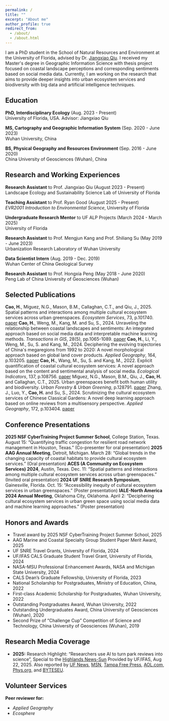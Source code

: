 ```yaml
---
permalink: /
title: ""
excerpt: "About me"
author_profile: true
redirect_from: 
  - /about/
  - /about.html
---
```


I am a PhD student in the School of Natural Resources and Environment at the University of Florida, advised by Dr. [Jiangxiao Qiu](https://jiangxiaoqiu.weebly.com/). I received my Master's degree in Geographic Information Science with thesis project focused on coastal landscape perceptions and corresponding sentiments based on social media data. Currently, I am working on the research that aims to provide deeper insights into urban ecosystem services and biodiversity with big data and artificial intelligence techniques. 

## Education
**PhD, Interdisciplinary Ecology** (Aug. 2023 - Present)  
University of Florida, USA. Advisor: Jiangxiao Qiu

**MS, Cartography and Geographic Information System** (Sep. 2020 - June 2023)  
Wuhan University, China

**BS, Physical Geography and Resources Environment** (Sep. 2016 - June 2020)  
China University of Geosciences (Wuhan), China

## Research and Working Experiences
**Research Assistant** to Prof. Jiangxiao Qiu (August 2023 - Present)  
Landscape Ecology and Sustainability Science Lab of University of Florida

**Teaching Assistant** to Prof. Ryan Good (August 2025 - Present)  
*EVR2001 Introduction to Environmental Science*, University of Florida

**Undergraduate Research Mentor** to UF ALP Projects (March 2024 - March 2025)  
University of Florida

**Research Assistant** to Prof. Mengjun Kang and Prof. Shiliang Su (May 2019 - June 2023)  
Urbanization Research Laboratory of Wuhan University

**Data Scientist Intern** (Aug. 2019 - Dec. 2019)  
Wuhan Center of China Geological Survey

**Research Assistant** to Prof. Hongxia Peng (May 2018 - June 2020)  
Peng Lab of China University of Geosciences (Wuhan)

## Selected Publications
**Cao, H.**, Miguez, N.G., Mason, B.M., Callaghan, C.T., and Qiu, J., 2025. Spatial patterns and interactions among multiple cultural ecosystem services across urban greenspaces. *Ecosystem Services*, 73, p.101740. [paper](https://doi.org/10.1016/j.ecoser.2025.101740)
**Cao, H.**, Weng, M., Kang, M. and Su, S., 2024. Unraveling the relationship between coastal landscapes and sentiments: An integrated approach based on social media data and interpretable machine learning methods. *Transactions in GIS*, 28(5), pp.1065-1089. [paper](https://doi.org/10.1111/tgis.13175)
**Cao, H.**, Li, Y., Weng, M., Su, S. and Kang, M., 2024. Deciphering the evolving trajectories of China's megaregions from 1992 to 2020: A novel morphological approach based on global land cover products. *Applied Geography*, 164, p.103205. [paper](https://doi.org/10.1016/j.apgeog.2024.103205)
**Cao, H.**, Wang, M., Su, S. and Kang, M., 2022. Explicit quantification of coastal cultural ecosystem services: A novel approach based on the content and sentimental analysis of social media. *Ecological Indicators*, 137, p.108756. [paper](https://doi.org/10.1016/j.ecolind.2022.108756)
Miguez, N.G., Mason, B.M., Qiu, J., **Cao, H.** and Callaghan, C.T., 2025. Urban greenspaces benefit both human utility and biodiversity. *Urban Forestry & Urban Greening*, p.128791. [paper](https://doi.org/10.1016/j.ufug.2025.128791)
Zhang, J., Luo, Y., **Cao, H.** and Su, S., 2024. Scrutinizing the cultural ecosystem services of Chinese Classical Gardens: A novel deep learning approach based on online reviews from a multisensory perspective. *Applied Geography*, 172, p.103404. [paper](https://doi.org/10.1016/j.apgeog.2024.103404)

## Conference Presentations
**2025 NSF CyberTraining Project Summer School**, College Station, Texas. August 15: “Quantifying traffic congestion for resilient road network management in Houston, Texas.” (Co-presenter for oral presentation)
**2025 AAG Annual Meeting**, Detroit, Michigan. March 28: “Global trends in the changing capacity of coastal habitats to provide cultural ecosystem services.” (Oral presentation)
**ACES (A Community on Ecosystem Services) 2024**, Austin, Texas. Dec. 11: “Spatial patterns and interactions among multiple cultural ecosystem services across urban greenspaces.” (Invited oral presentation)
**2024 UF SNRE Research Symposium**, Gainesville, Florida. Oct. 15: “Accessibility inequity of cultural ecosystem services in urban greenspaces.” (Poster presentation)
**IALE-North America 2024 Annual Meeting**, Oklahoma City, Oklahoma. April 2: “Deciphering cultural ecosystem services in urban green space using social media data and machine learning approaches.” (Poster presentation)

## Honors and Awards
* Travel award by 2025 NSF CyberTraining Project Summer School, 2025
* AAG Marine and Coastal Specialty Group Student Paper Merit Award, 2025
* UF SNRE Travel Grants, University of Florida, 2024
* UF/IFAS CALS Graduate Student Travel Grant, University of Florida, 2024
* NASA-MSU Professional Enhancement Awards, NASA and Michigan State University, 2024
* CALS Dean’s Graduate Fellowship, University of Florida, 2023
* National Scholarship for Postgraduates, Ministry of Education, China, 2022
* First-class Academic Scholarship for Postgraduates, Wuhan University, 2022
* Outstanding Postgraduates Award, Wuhan University, 2022
* Outstanding Undergraduates Award, China University of Geosciences (Wuhan), 2020
* Second Prize of “Challenge Cup” Competition of Science and Technology, China University of Geosciences (Wuhan), 2019

## Research Media Coverage
* **2025:** Research Highlight: “Researchers use AI to turn park reviews into science”, Special to the [Highlands News-Sun](https://www.midfloridanewspapers.com/highlands_news-sun/news/researchers-use-ai-to-turn-park-reviews-into-science/article_2183a8c4-5fbb-4027-9eee-16ac0b94ebaf.html) Provided by UF/IFAS, Aug 22, 2025. Also reported by [UF News](https://news.ufl.edu/2025/08/park-review-study/), [MSN](https://www.msn.com/en-us/news/technology/researchers-use-ai-to-turn-park-reviews-into-science/ar-AA1L2lAH), [Tampa Free Press](https://www.tampafp.com/the-secret-to-beloved-florida-parks-ai-finds-the-answer-in-your-reviews/), [AOL.com](https://www.aol.com/news/secret-beloved-florida-parks-ai-123411348.html), [Phys.org](https://phys.org/news/2025-08-ai-science.html), and [BYTESEU](https://www.byteseu.com/1311369/).  

## Volunteer Services
**Peer reviewer for:**
* *Applied Geography*
* *Ecosphere*
